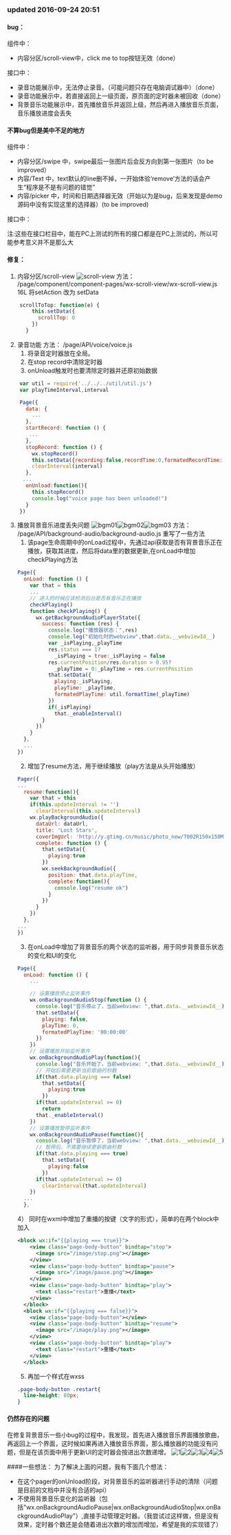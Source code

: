 ### updated 2016-09-24 20:51
#### bug：
组件中：
- 内容分区/scroll-view中，click me to top按钮无效（done）

接口中：
- 录音功能展示中，无法停止录音。（可能问题只存在电脑调试器中）（done）
- 录音功能展示中，若直接返回上一级页面，原页面的定时器未被回收（done）
- 背景音乐功能展示中，首先播放音乐并返回上级，然后再进入播放音乐页面，音乐播放进度会丢失

#### 不算bug但是美中不足的地方
组件中：
- 内容分区/swipe 中，swipe最后一张图片后会反方向到第一张图片（to be improved）
- 内容/Text 中，text默认的line删不掉，一开始体验‘remove’方法的话会产生“程序是不是有问题的错觉”
- 内容/picker 中，时间和日期选择器无效（开始以为是bug，后来发现是demo源码中没有实现这里的选择器）(to be improved)

接口中：

注:这些在接口栏目中，能在PC上测试的所有的接口都是在PC上测试的，所以可能参考意义并不是那么大

#### 修复：
1. 内容分区/scroll-view
![scroll-view](image/fix/scroll-view.png)
方法：
/page/component/component-pages/wx-scroll-view/wx-scroll-view.js 16L 将setAction 改为 setData
```javascript
    scrollToTop: function(e) {
        this.setData({
          scrollTop: 0
        })
      }
```
2. 录音功能
方法：
/page/API/voice/voice.js  
	1) 将录音定时器放在全局。
    2) 在stop record中清除定时器 
    3) onUnload触发时也要清除定时器并还原初始数据
```javascript
    var util = require('../../../util/util.js')
    var playTimeInterval,interval

    Page({
      data: {
        ...
      },
      startRecord: function () {
       ...
      },
      stopRecord: function () {
        wx.stopRecord()
        this.setData({recording:false,recordTime:0,formatedRecordTime: '00:00:00'})
        clearInterval(interval)
      },
     ...
      onUnload:function(){
        this.stopRecord()
        console.log("voice page has been unloaded!")
      }
    })
```

3. 播放背景音乐进度丢失问题
![bgm01](image/fix/bgm01.png)![bgm02](image/fix/bgm02.png)![bgm03](image/fix/bgm03.png)
方法：
/page/API/background-audio/background-audio.js 重写了一些方法
    1) 该page生命周期中的onLoad过程中，先通过api获取是否有背景音乐正在播放，获取其进度，然后将data里的数据更新,在onLoad中增加checkPlaying方法
    ```javascript
    Page({
      onLoad: function () {
        var that = this
        ...
        // 进入的时候应该检测后台是否有音乐正在播放
        checkPlaying()
        function checkPlaying() {
          wx.getBackgroundAudioPlayerState({
            success: function (res) {
              console.log("播放器状态：",res)
              console.log("初始化时的webview",that.data.__webviewId__)
              var _isPlaying,_playTime
              res.status === 1?
                _isPlaying = true:_isPlaying = false
              res.currentPosition/res.duration > 0.95?
                _playTime = 0:_playTime = res.currentPosition
              that.setData({
                playing:_isPlaying,
                playTime: _playTime,
                formatedPlayTime: util.formatTime(_playTime)
              })
              if(_isPlaying) 
                that._enableInterval()
            }
          })
        }
      },
      ...
    })
    ```
    2) 增加了resume方法，用于继续播放（play方法是从头开始播放）
    ```javascript
    Pager({
    ...
      resume:function(){
        var that = this
        if(this.updateInterval != '')
          clearInterval(this.updateInterval)
        wx.playBackgroundAudio({
          dataUrl: dataUrl,
          title: 'Lost Stars',
          coverImgUrl: 'http://y.gtimg.cn/music/photo_new/T002R150x150M000000Jhxf24CFL06.jpg?max_age=2592000',
          complete: function () {
            that.setData({
              playing:true
            })
            wx.seekBackgroundAudio({
              position: that.data.playTime,
              complete:function(){
                console.log("resume ok")
              }
            })
          }
        })
      },
    ...
    })
    ```
    3) 在onLoad中增加了背景音乐的两个状态的监听器，用于同步背景音乐状态的变化和UI的变化
    ```javascript
    Page({
      onLoad: function () {
        ...

        // 设置播放停止监听事件
        wx.onBackgroundAudioStop(function () {
          console.log("音乐停止了，当前webview: ",that.data.__webviewId__)
          that.setData({
            playing: false,
            playTime: 0,
            formatedPlayTime: '00:00:00'
          })
        })
        // 设置播放开始监听事件
        wx.onBackgroundAudioPlay(function(){
          console.log("音乐开始了，当前webview: ",that.data.__webviewId__)
          // 开始后需要更新当前歌曲的秒数
          if(that.data.playing === false)
            that.setData({
              playing:true
            })
          if(that.updateInterval >= 0)
            return
          that._enableInterval()
        })
        // 设置播放暂停监听事件
        wx.onBackgroundAudioPause(function(){
          console.log("音乐暂停了，当前webview: ",that.data.__webviewId__)
          // 暂停后，不需要继续更新歌曲秒数
          if(that.data.playing === true)
            that.setData({
              playing:false
            })
          if(that.updateInterval >= 0)
            clearInterval(that.updateInterval)
        })
      ...
      },
    ```
	4） 同时在wxml中增加了重播的按键（文字的形式），简单的在两个block中加入
    ```xml
    <block wx:if="{{playing === true}}">
        <view class="page-body-button" bindtap="stop">
          <image src="/image/stop.png"></image>
        </view>
        <view class="page-body-button" bindtap="pause">
          <image src="/image/pause.png"></image>
        </view>
        <view class="page-body-button" bindtap="play">
          <text class="restart">重播</text>
        </view>
      </block>
      <block wx:if="{{playing === false}}">
        <view class="page-body-button"></view>
        <view class="page-body-button" bindtap="resume">
          <image src="/image/play.png"></image>
        </view>
        <view class="page-body-button" bindtap="play">
          <text class="restart">重播</text>
        </view>
      </block>
    ```
    5) 再加一个样式在wxss
    ```css
    .page-body-button .restart{
      line-height: 80px;
    }
    ```
#### 仍然存在的问题
在修复背景音乐一些小bug的过程中，我发现，首先进入播放音乐界面播放歌曲，再返回上一个界面，这时候如果再进入播放音乐界面，那么播放器的功能没有问题，但是在该页面中用于更新UI的定时器会按进出次数递增。
![1](image/fix/bgm11.png)![2](image/fix/bgm12.png)![3](image/fix/bgm13.png)![4](image/fix/bgm14.png)![5](image/fix/bgm15.png)

####一些想法：
为了解决上面的问题，我有下面几个想法：
- 在这个pager的onUnload阶段，对背景音乐的监听器进行手动的清除（问题是目前的文档中并没有合适的api）
- 不使用背景音乐变化的监听器（包括"wx.onBackgroundAudioPause|wx.onBackgroundAudioStop|wx.onBackgroundAudioPlay"）,直接手动管理定时器。（我尝试过这样做，但是没有效果，定时器个数还是会随着进出次数的增加而增加，希望是我的实现错了）